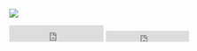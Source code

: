 ![](https://komarev.com/ghpvc/?username=GrowHax&style=flat-square)

<iframe src="https://ghbtns.com/github-btn.html?user=twbs&repo=bootstrap&type=watch&count=true&size=large&v=2" frameborder="0" scrolling="0" width="170" height="30" title="GitHub"></iframe>

<iframe src="https://ghbtns.com/github-btn.html?user=twbs&repo=bootstrap&type=watch&count=true&v=2" frameborder="0" scrolling="0" width="150" height="20" title="GitHub"></iframe>
